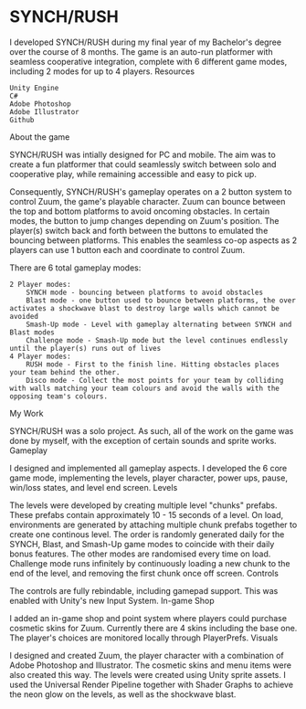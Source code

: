 # SYNCH/RUSH

I developed SYNCH/RUSH during my final year of my Bachelor's degree over the course of 8 months. The game is an auto-run platformer with seamless cooperative integration, complete with 6 different game modes, including 2 modes for up to 4 players.
Resources

    Unity Engine
    C#
    Adobe Photoshop
    Adobe Illustrator
    Github

About the game

SYNCH/RUSH was intially designed for PC and mobile. The aim was to create a fun platformer that could seamlessly switch between solo and cooperative play, while remaining accessible and easy to pick up.

Consequently, SYNCH/RUSH's gameplay operates on a 2 button system to control Zuum, the game's playable character. Zuum can bounce between the top and bottom platforms to avoid oncoming obstacles. In certain modes, the button to jump changes depending on Zuum's position. The player(s) switch back and forth between the buttons to emulated the bouncing between platforms. This enables the seamless co-op aspects as 2 players can use 1 button each and coordinate to control Zuum.

There are 6 total gameplay modes:

    2 Player modes:
        SYNCH mode - bouncing between platforms to avoid obstacles
        Blast mode - one button used to bounce between platforms, the over activates a shockwave blast to destroy large walls which cannot be avoided
        Smash-Up mode - Level with gameplay alternating between SYNCH and Blast modes
        Challenge mode - Smash-Up mode but the level continues endlessly until the player(s) runs out of lives
    4 Player modes:
        RUSH mode - First to the finish line. Hitting obstacles places your team behind the other.
        Disco mode - Collect the most points for your team by colliding with walls matching your team colours and avoid the walls with the opposing team's colours.

My Work

SYNCH/RUSH was a solo project. As such, all of the work on the game was done by myself, with the exception of certain sounds and sprite works.
Gameplay

I designed and implemented all gameplay aspects. I developed the 6 core game mode, implementing the levels, player character, power ups, pause, win/loss states, and level end screen.
Levels

The levels were developed by creating multiple level "chunks" prefabs. These prefabs contain approximately 10 - 15 seconds of a level. On load, environments are generated by attaching multiple chunk prefabs together to create one continous level. The order is randomly generated daily for the SYNCH, Blast, and Smash-Up game modes to coincide with their daily bonus features. The other modes are randomised every time on load. Challenge mode runs infinitely by continuously loading a new chunk to the end of the level, and removing the first chunk once off screen.
Controls

The controls are fully rebindable, including gamepad support. This was enabled with Unity's new Input System.
In-game Shop

I added an in-game shop and point system where players could purchase cosmetic skins for Zuum. Currently there are 4 skins including the base one. The player's choices are monitored locally through PlayerPrefs.
Visuals

I designed and created Zuum, the player character with a combination of Adobe Photoshop and Illustrator. The cosmetic skins and menu items were also created this way. The levels were created using Unity sprite assets. I used the Universal Render Pipeline together with Shader Graphs to achieve the neon glow on the levels, as well as the shockwave blast.



